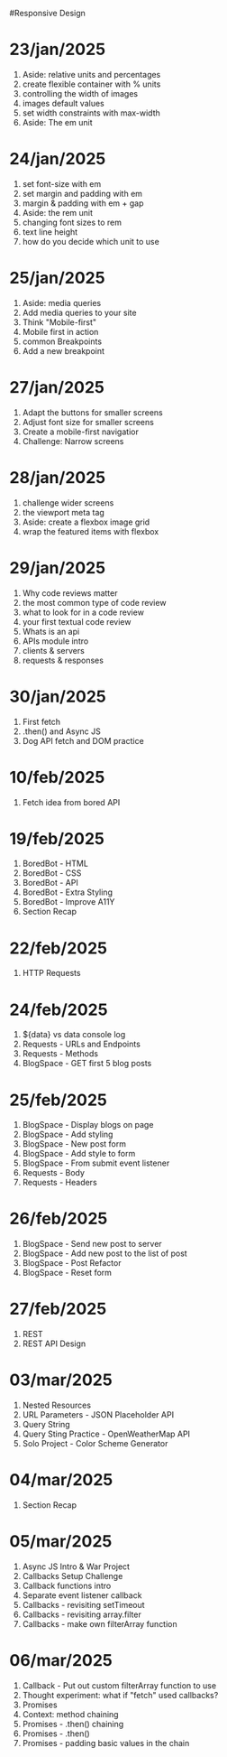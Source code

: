 #Responsive Design

# 23/jan/2025
1. Aside: relative units and percentages
2. create flexible container with % units
3. controlling the width of images
4. images default values
5. set width constraints with max-width
6. Aside: The em unit

# 24/jan/2025
1. set font-size with em
2. set margin and padding with em
3. margin & padding with em + gap
4. Aside: the rem unit
5. changing font sizes to rem
6. text line height 
7. how do you decide which unit to use


# 25/jan/2025
1. Aside: media queries
2. Add media queries to your site
3. Think "Mobile-first"
4. Mobile first in action
5. common Breakpoints
6. Add a new breakpoint

# 27/jan/2025
1. Adapt the buttons for smaller screens
2. Adjust font size for smaller screens
3. Create a mobile-first navigatior
4. Challenge: Narrow screens

# 28/jan/2025
1. challenge wider screens 
2. the viewport meta tag
3. Aside: create a flexbox image grid
4. wrap the featured items with flexbox

# 29/jan/2025
1. Why code reviews matter
2. the most common type of code review
3. what to look for in a code review
4. your first textual code review
5. Whats is an api
6. APIs module intro
7. clients & servers
8. requests & responses

# 30/jan/2025
1. First fetch
2. .then() and Async JS
3. Dog API fetch and DOM practice

# 10/feb/2025
1. Fetch idea from bored API

# 19/feb/2025
1. BoredBot - HTML
2. BoredBot - CSS
3. BoredBot - API 
4. BoredBot - Extra Styling
5. BoredBot - Improve A11Y
6. Section Recap

# 22/feb/2025
1. HTTP Requests

# 24/feb/2025
1. ${data} vs data console log
2. Requests - URLs and Endpoints
3. Requests - Methods
4. BlogSpace - GET first 5 blog posts

# 25/feb/2025
1. BlogSpace - Display blogs on page
2. BlogSpace - Add styling
3. BlogSpace - New post form
4. BlogSpace - Add style to form
5. BlogSpace - From submit event listener
6. Requests - Body
7. Requests - Headers

# 26/feb/2025
1. BlogSpace - Send new post to server
2. BlogSpace - Add new post to the list of post
3. BlogSpace - Post Refactor
4. BlogSpace - Reset form

# 27/feb/2025
1. REST
2. REST API Design

# 03/mar/2025
1. Nested Resources
2. URL Parameters - JSON Placeholder API
3. Query String
4. Query Sting Practice - OpenWeatherMap API
5. Solo Project - Color Scheme Generator

# 04/mar/2025
1. Section Recap

# 05/mar/2025
1. Async JS Intro & War Project
2. Callbacks Setup Challenge
3. Callback functions intro
4. Separate event listener callback
5. Callbacks - revisiting setTimeout
6. Callbacks - revisiting array.filter
7. Callbacks - make own filterArray function

# 06/mar/2025
1. Callback - Put out custom filterArray function to use
2. Thought experiment: what if "fetch" used callbacks?
3. Promises
4. Context: method chaining
5. Promises - .then() chaining
6. Promises - .then()
7. Promises - padding basic values in the chain
